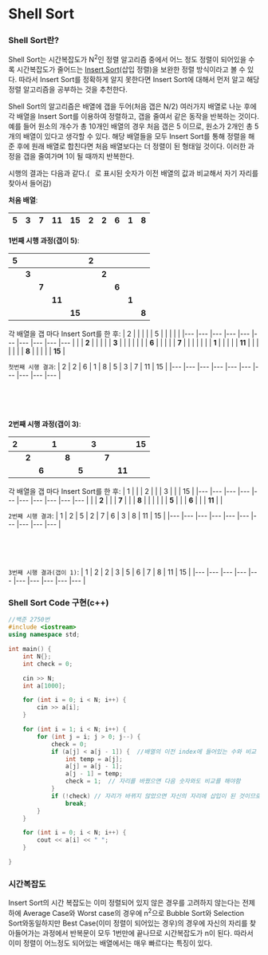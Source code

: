 # Shell Sort

### Shell Sort란?

Shell Sort는 시간복잡도가 N<sup>2</sup>인 정렬 알고리즘 중에서 어느 정도 정렬이 되어있을 수록 시간복잡도가 줄어드는 [Insert Sort](/Algorithm/Sort/InsertSort)(삽입 정렬)을 보완한 정렬 방식이라고 볼 수 있다. 따라서 Insert Sort를 정확하게 알지 못한다면 Insert Sort에 대해서 먼저 알고 해당 정렬 알고리즘을 공부하는 것을 추천한다.

Shell Sort의 알고리즘은 배열에 갭을 두어(처음 갭은 N/2) 여러가지 배열로 나눈 후에 각 배열을 Insert Sort를 이용하여 정렬하고, 갭을 줄여서 같은 동작을 반복하는 것이다. 예를 들어 원소의 개수가 총 10개인 배열의 경우 처음 갭은 5 이므로, 원소가 2개인 총 5개의 배열이 있다고 생각할 수 있다. 해당 배열들을 모두 Insert Sort를 통해 정렬을 해준 후에 원래 배열로 합친다면 처음 배열보다는 더 정렬이 된 형태일 것이다. 이러한 과정을 갭을 줄여가며 1이 될 때까지 반복한다. 

시행의 결과는 다음과 같다.( ` `로 표시된 숫자가 이전 배열의 값과 비교해서 자기 자리를 찾아서 들어감)

**처음 배열**: 

| 5 | 3 | 7 | 11 | 15 | 2 | 2 | 6 | 1 | 8 |
|--- |--- |--- |--- |--- |--- |--- |--- |--- |--- |

**1번째 시행 과정(갭이 5)**:

| 5 |  |  |  |  | 2 |  |  |  |  |
|--- |--- |--- |--- |--- |--- |--- |--- |--- |--- |
|  | **3** |  |  |  |  | **2** |  |  |  |
|  |  | **7** |  |  |  |  | **6** |  |  |
|  |  |  | **11** |  |  |  |  | **1** |  |
|  |  |  |  | **15** |  |  |  |  | **8** |

각 배열을 갭 마다 Insert Sort를 한 후:
| 2 |  |  |  |  | 5 |  |  |  |  |
|--- |--- |--- |--- |--- |--- |--- |--- |--- |--- |
|  | **2** |  |  |  |  | **3** |  |  |  |
|  |  | **6** |  |  |  |  | **7** |  |  |
|  |  |  | **1** |  |  |  |  | **11** |  |
|  |  |  |  | **8** |  |  |  |  | **15** |

`첫번째 시행 결과`:
| 2 | 2 | 6 | 1 | 8 | 5 | 3 | 7 | 11 | 15 |
|--- |--- |--- |--- |--- |--- |--- |--- |--- |--- |

<br>
<br> 
<br>


**2번째 시행 과정(갭이 3)**:

| 2 |  |  | 1 |  |  | 3 |  |  | 15 |
|--- |--- |--- |--- |--- |--- |--- |--- |--- |--- |
|  | **2** |  |  | **8** |  |  | **7** |  |  |
|  |  | **6** |  |  | **5** |  |  | **11** |  |

각 배열을 갭 마다 Insert Sort를 한 후:
| 1 |  |  | 2 |  |  | 3 |  |  | 15 |
|--- |--- |--- |--- |--- |--- |--- |--- |--- |--- |
|  | **2** |  |  | **7** |  |  | **8** |  |  |
|  |  | **5** |  |  | **6** |  |  | **11** |  |

`2번째 시행 결과`:
| 1 | 2 | 5 | 2 | 7 | 6 | 3 | 8 | 11 | 15 |
|--- |--- |--- |--- |--- |--- |--- |--- |--- |--- |


<br>
<br>
<br>

`3번째 시행 결과(갭이 1)`:
| 1 | 2 | 2 | 3 | 5 | 6 | 7 | 8 | 11 | 15 |
|--- |--- |--- |--- |--- |--- |--- |--- |--- |--- |


### Shell Sort Code 구현(c++)

``` cpp
//백준 2750번
#include <iostream>
using namespace std;

int main() {
	int N{};
	int check = 0;

	cin >> N;
	int a[1000];

	for (int i = 0; i < N; i++) {
		cin >> a[i];
	}

	for (int i = 1; i < N; i++) {
		for (int j = i; j > 0; j--) {
			check = 0;
			if (a[j] < a[j - 1]) {	//배열의 이전 index에 들어있는 수와 비교
				int temp = a[j];
				a[j] = a[j - 1];
				a[j - 1] = temp;
				check = 1;	// 자리를 바꿨으면 다음 숫자와도 비교를 해야함
			}
			if (!check)	// 자리가 바뀌지 않았으면 자신의 자리에 삽입이 된 것이므로 반복문을 탈출
				break;
		}
	}

	for (int i = 0; i < N; i++) {
		cout << a[i] << " ";
	}

}
```

### 시간복잡도

Insert Sort의 시간 복잡도는 이미 정렬되어 있지 않은 경우를 고려하지 않는다는 전제하에 Average Case와 Worst case의 경우에 n<sup>2</sup>으로 Bubble Sort와 Selection Sort와동일하지만 Best Case(이미 정렬이 되어있는 경우)의 경우에 자신의 자리를 찾아들어가는 과정에서 반복문이 모두 1번만에 끝나므로 시간복잡도가 n이 된다. 따라서 이미 정렬이 어느정도 되어있는 배열에서는 매우 빠르다는 특징이 있다.
